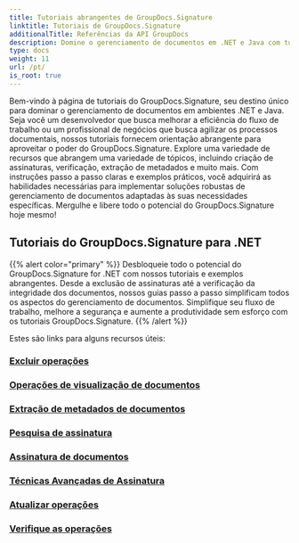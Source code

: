 ```yaml
---
title: Tutoriais abrangentes de GroupDocs.Signature
linktitle: Tutoriais de GroupDocs.Signature
additionalTitle: Referências da API GroupDocs
description: Domine o gerenciamento de documentos em .NET e Java com tutoriais GroupDocs.Signature. Crie, verifique, extraia metadados e muito mais. Mergulhe em um fluxo de trabalho perfeito!
type: docs
weight: 11
url: /pt/
is_root: true
---
```


Bem-vindo à página de tutoriais do GroupDocs.Signature, seu destino único para dominar o gerenciamento de documentos em ambientes .NET e Java. Seja você um desenvolvedor que busca melhorar a eficiência do fluxo de trabalho ou um profissional de negócios que busca agilizar os processos documentais, nossos tutoriais fornecem orientação abrangente para aproveitar o poder do GroupDocs.Signature. Explore uma variedade de recursos que abrangem uma variedade de tópicos, incluindo criação de assinaturas, verificação, extração de metadados e muito mais. Com instruções passo a passo claras e exemplos práticos, você adquirirá as habilidades necessárias para implementar soluções robustas de gerenciamento de documentos adaptadas às suas necessidades específicas. Mergulhe e libere todo o potencial do GroupDocs.Signature hoje mesmo!
## Tutoriais do GroupDocs.Signature para .NET
{{% alert color="primary" %}}
Desbloqueie todo o potencial do GroupDocs.Signature for .NET com nossos tutoriais e exemplos abrangentes. Desde a exclusão de assinaturas até a verificação da integridade dos documentos, nossos guias passo a passo simplificam todos os aspectos do gerenciamento de documentos. Simplifique seu fluxo de trabalho, melhore a segurança e aumente a produtividade sem esforço com os tutoriais GroupDocs.Signature.
{{% /alert %}}

Estes são links para alguns recursos úteis:
 
### [Excluir operações](./net/delete-operations/)
### [Operações de visualização de documentos](./net/document-preview-operations/)
### [Extração de metadados de documentos](./net/document-metadata-extraction/)
### [Pesquisa de assinatura](./net/signature-searching/)
### [Assinatura de documentos](./net/document-signing/)
### [Técnicas Avançadas de Assinatura](./net/advanced-signature-techniques/)
### [Atualizar operações](./net/update-operations/)
### [Verifique as operações](./net/verify-operations/)



